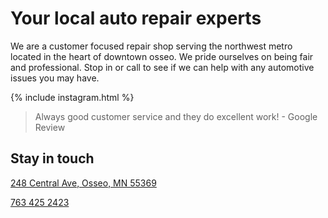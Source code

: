 # Your local auto repair experts

We are a customer focused repair shop serving the northwest metro located in the heart of downtown osseo. We pride ourselves on being fair and professional. Stop in or call to see if we can help with any automotive issues you may have.

{% include instagram.html %}

> Always good customer service and they do excellent work! - Google Review

## Stay in touch

[248 Central Ave, Osseo, MN 55369](https://www.google.com/maps/dir/?api=1&destination=CanJ%20Auto%20repair&destination_place_id=ChIJ3crk9Uo4s1IRrxPfIPo7-YQ&travelmode=driving)

[763 425 2423](tel:7634252423)
